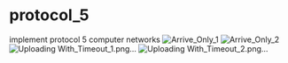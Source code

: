 # protocol_5
implement protocol 5 computer networks
![Arrive_Only_1](https://user-images.githubusercontent.com/92223732/220172355-c842f06d-6229-4ba6-a3b6-362e5ed92adb.png)
![Arrive_Only_2](https://user-images.githubusercontent.com/92223732/220172371-94485692-7134-433e-b325-88b10487f760.png)
![Uploading With_Timeout_1.png…]()
![Uploading With_Timeout_2.png…]()
